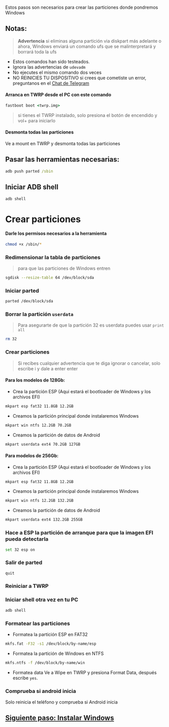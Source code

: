 Estos pasos son necesarios para crear las particiones donde pondremos Windows

## Notas:
> **Advertencia** si eliminas alguna partición via diskpart más adelante o ahora, Windows enviará un comando ufs que se malinterpretará y borrará toda la ufs
- Estos comandos han sido testeados.
- Ignora las advertencias de `udevadm`
- No ejecutes el mismo comando dos veces
- NO REINICIES TU DISPOSITIVO si crees que cometiste un error, preguntanos en el [Chat de Telegram](https://t.me/winonvayu)

#### Arranca en TWRP desde el PC con este comando
```cmd
fastboot boot <twrp.img>
```
> si tienes el TWRP instalado, solo presiona el botón de encendido y vol+ para iniciarlo

#### Desmonta todas las particiones
Ve a mount en TWRP y desmonta todas las particiones

## Pasar las herramientas necesarias:
```cmd
adb push parted /sbin
```

## Iniciar ADB shell
```cmd
adb shell
```

# Crear particiones
#### Darle los permisos necesarios a la herramienta
```sh
chmod +x /sbin/*
```

### Redimensionar la tabla de particiones
> para que las particiones de Windows entren
```sh
sgdisk --resize-table 64 /dev/block/sda
```

### Iniciar parted
```sh
parted /dev/block/sda
```


### Borrar la partición `userdata` 
>Para asegurarte de que la partición 32 es userdata puedes usar
>  `print all`
```sh
rm 32
```

### Crear particiones
> Si recibes cualquier advertencia que te diga ignorar o cancelar, solo escribe i y dale a enter enter

#### Para los modelos de 128Gb:

- Crea la partición ESP (Aqui estará el bootloader de Windows y los archivos EFI)
```sh
mkpart esp fat32 11.8GB 12.2GB
```

- Creamos la partición principal donde instalaremos Windows
```sh
mkpart win ntfs 12.2GB 70.2GB
```

- Creamos la partición de datos de Android
```sh
mkpart userdata ext4 70.2GB 127GB
```


#### Para modelos de 256Gb:

- Crea la partición ESP (Aqui estará el bootloader de Windows y los archivos EFI)
```sh
mkpart esp fat32 11.8GB 12.2GB
```

- Creamos la partición principal donde instalaremos Windows
```sh
mkpart win ntfs 12.2GB 132.2GB
```

- Creamos la partición de datos de Android
```sh
mkpart userdata ext4 132.2GB 255GB
```


### Hace a ESP la partición de arranque para que la imagen EFI pueda detectarla
```sh
set 32 esp on
```

### Salir de parted
```sh
quit
```

### Reiniciar a TWRP

### Iniciar shell otra vez en tu PC
```cmd
adb shell
```

### Formatear las particiones
-  Formatea la partición ESP en FAT32
```sh
mkfs.fat -F32 -s1 /dev/block/by-name/esp
```

-  Formatea la partición de Windows en NTFS
```sh
mkfs.ntfs -f /dev/block/by-name/win
```

- Formatea data
Ve a Wipe en TWRP y presiona Format Data, 
después escribe `yes`.

### Comprueba si android inicia
Solo reinicia el teléfono y comprueba si Android inicia


## [Siguiente paso: Instalar Windows](/guide/Español/2-instalacion-es.md)
